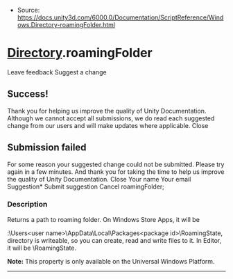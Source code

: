 * Source: https://docs.unity3d.com/6000.0/Documentation/ScriptReference/Windows.Directory-roamingFolder.html

#  [Directory](https://docs.unity3d.com/6000.0/Documentation/ScriptReference/Windows.Directory.html).roamingFolder
Leave feedback
Suggest a change
## Success!
Thank you for helping us improve the quality of Unity Documentation. Although we cannot accept all submissions, we do read each suggested change from our users and will make updates where applicable.
Close
## Submission failed
For some reason your suggested change could not be submitted. Please <a>try again</a> in a few minutes. And thank you for taking the time to help us improve the quality of Unity Documentation.
Close
Your name Your email Suggestion* Submit suggestion
Cancel
roamingFolder; 
### Description
Returns a path to roaming folder.
On Windows Store Apps, it will be <main drive>:\Users\<user name>\AppData\Local\Packages\<package id>\RoamingState, directory is writeable, so you can create, read and write files to it. In Editor, it will be <your project path>\RoamingState.  
  
**Note:** This property is only available on the Universal Windows Platform.
* * *
